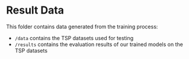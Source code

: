# Result Data

This folder contains data generated from the training process:
* `/data` contains the TSP datasets used for testing
* `/results` contains the evaluation results of our trained models on the TSP datasets
